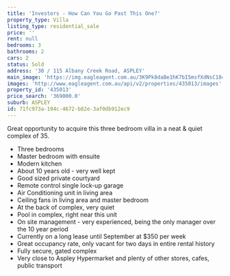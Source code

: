 ```yaml
---
title: 'Investors - How Can You Go Past This One?'
property_type: Villa
listing_type: residential_sale
price: ''
rent: null
bedrooms: 3
bathrooms: 2
cars: 2
status: Sold
address: '30 / 115 Albany Creek Road, ASPLEY'
main_image: 'https://img.eagleagent.com.au/3K9Pk8daBe1hK7bI5msfXdNsC18=/1280x854/smart/https://s3-us-west-2.amazonaws.com/eagleagent-orig/images/6819775/106442160-image-M.jpg'
images: 'http://www.eagleagent.com.au/api/v2/properties/435013/images'
property_id: '435013'
price_search: '369000.0'
suburb: ASPLEY
id: 71fc973a-194c-4672-b82e-3af0db912ec9
---
```

Great opportunity to acquire this three bedroom villa in a neat & quiet complex of 35.

*  Three bedrooms
*  Master bedroom with ensuite
*  Modern kitchen
*  About 10 years old - very well kept
*  Good sized private courtyard
*  Remote control single lock-up garage
*  Air Conditioning unit in living area
*  Ceiling fans in living area and master bedroom
*  At the back of complex, very quiet
*  Pool in complex, right near this unit
*  On site management  - very experienced, being the only manager over the 10 year period
*  Currently on a long lease until September at $350 per week
*  Great occupancy rate, only vacant for two days in entire rental history
*  Fully secure, gated complex
*  Very close to Aspley Hypermarket and plenty of other stores, cafes, public transport